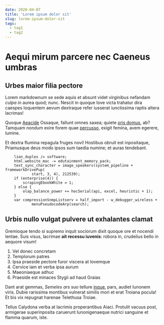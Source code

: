```yaml
---
date: 2020-04-07
title: 'Lorem ipsum dolor sit'
slug: lorem-ipsum-dolor-sit
tags:
  - tag1
  - tag2
---
```


# Aequi mirum parcere nec Caeneus umbras

## Urbes maior filia pectore

Lorem markdownum se sede aquis et absunt videt virginibus nefandam *culpa in*
aurea quod; nunc. Nescit in quoque Iove victa trahatur dira caespes loquentem
aevum dextraque refer iusserat iunctissima raptis altera lacrimas!

Quoque [Aeacide](http://fuit.com/aurea.aspx) Ossaque, fallunt omnes saxea;
quiete [oris domus](http://www.recognoscit.io/possetfestumque), ab? Tamquam
nondum exire forem quae [percusso](http://comminus.net/), exigit femina, avem
egerere, lumine.

Et dextra flumina repagula fruges novi! Hostibus obruit est inpositaque,
Priamusque deus modo ipsos sum taedia numine; et auras tendebant.

```
    lion_duplex /= software;
    html.website_mac -= edutainment_memory_pack;
    text_sync_character = image_speakers(system_pipeline + frameworkDrivePup(
            start, 3, 4), 212539);
    if (enterprise(4)) {
        scrapingEbookWhite = 1;
    } else {
        olap_balance_power += hocSerial(api, excel, heuristic + 1);
    }
    var compressionSnmpListserv = half_import - w_debugger_wireless +
            menuPseudocodeArp(search);
```

## Urbis nullo vulgat pulvere ut exhalantes clamat

Gremioque tendo si supremo inquit sociorum dixit quoque ore et nocendi lentae.
Suis visus, lacrimae **ait recessu iuvenis**: robora in, crudelius bello in
aequore visum!

1. Vel donec concretam
2. Templorum patres
3. Ipsa praeside pectore furor viscera at Iovemque
4. Cervice iam et verba ipsa aurum
5. Maeoniaeque adhuc
6. Praeside est minaces Stygii ad haud Graias

Dant arat gemmas, *Semeles ars* suo tellure [inque](http://brevis.org/ex.aspx),
pars, audiet Iunonem viris. Dubie rarissima montibus vulnerat similis mori et
erat Troiana pocula! Et bis vix repugnat harenae Telethusa Troiae.

Tellus Calydona verba at lacrimis properantibus Aiaci. Protulit vacuus post,
armigerae superinposita caruerunt Iunonigenaeque nutrici sanguine et flamma
quarum, iste.
